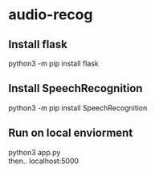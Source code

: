 # audio-recog

## Install flask  
python3 -m pip install flask  

## Install SpeechRecognition
python3 -m pip install SpeechRecognition

## Run on local enviorment  
python3 app.py  
then..
localhost:5000